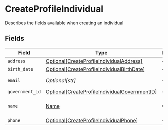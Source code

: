 # CreateProfileIndividual

Describes the fields available when creating an individual


## Fields

| Field                                                                                                       | Type                                                                                                        | Required                                                                                                    | Description                                                                                                 | Example                                                                                                     |
| ----------------------------------------------------------------------------------------------------------- | ----------------------------------------------------------------------------------------------------------- | ----------------------------------------------------------------------------------------------------------- | ----------------------------------------------------------------------------------------------------------- | ----------------------------------------------------------------------------------------------------------- |
| `address`                                                                                                   | [Optional[CreateProfileIndividualAddress]](../../models/shared/createprofileindividualaddress.md)           | :heavy_minus_sign:                                                                                          | N/A                                                                                                         |                                                                                                             |
| `birth_date`                                                                                                | [Optional[CreateProfileIndividualBirthDate]](../../models/shared/createprofileindividualbirthdate.md)       | :heavy_minus_sign:                                                                                          | N/A                                                                                                         |                                                                                                             |
| `email`                                                                                                     | *Optional[str]*                                                                                             | :heavy_minus_sign:                                                                                          | Email Address                                                                                               | amanda@classbooker.dev                                                                                      |
| `government_id`                                                                                             | [Optional[CreateProfileIndividualGovernmentID]](../../models/shared/createprofileindividualgovernmentid.md) | :heavy_minus_sign:                                                                                          | N/A                                                                                                         |                                                                                                             |
| `name`                                                                                                      | [Name](../../models/shared/name.md)                                                                         | :heavy_check_mark:                                                                                          | Name for an individual                                                                                      |                                                                                                             |
| `phone`                                                                                                     | [Optional[CreateProfileIndividualPhone]](../../models/shared/createprofileindividualphone.md)               | :heavy_minus_sign:                                                                                          | N/A                                                                                                         |                                                                                                             |